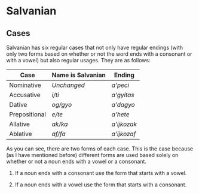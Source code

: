 # **Salvanian**

## **Cases**

Salvanian has six regular cases that not only have regular endings (with only two forms based on whether or not the word ends with a consonant or with a vowel) but also regular usages. They are as follows:



**Case** | **Name is Salvanian** | **Ending**
-----|-------|---------
Nominative | *Unchanged* | *a'peci*
Accusative | *i/ti* | *a'gyitas*
Dative | *og/gyo* | *a'dagyo*
Prepositional | *e/te* | *a'hete*
Allative | *ak/ka* | *a'ijkozak*
Ablative | *af/fa* | *a'ijkozaf*

As you can see, there are two forms of each case. This is the case because (as I have mentioned before) different forms are used based solely on whether or not a noun ends with a vowel or a consonant.

1. If a noun ends with a consonant
    use the form that starts with a vowel.
    
2. If a noun ends with a vowel
    use the form that starts with a consonant.

